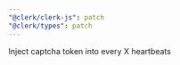 ```yaml
---
"@clerk/clerk-js": patch
"@clerk/types": patch
---
```


Inject captcha token into every X heartbeats
